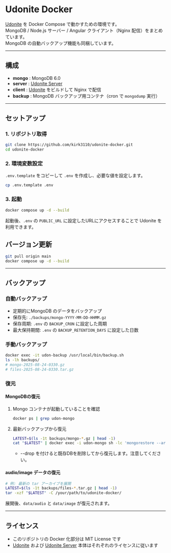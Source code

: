 # Udonite Docker

[Udonite](https://github.com/Mafty-Hs/Udonite) を Docker Compose で動かすための環境です。  
MongoDB / Node.js サーバー / Angular クライアント（Nginx 配信）をまとめています。  
MongoDB の自動バックアップ機能も同梱しています。

---

## 構成

- **mongo** : MongoDB 6.0
- **server** : [Udonite Server](https://github.com/Mafty-Hs/Udonite-Server)
- **client** : [Udonite](https://github.com/Mafty-Hs/Udonite) をビルドして Nginx で配信
- **backup** : MongoDB バックアップ用コンテナ（cron で `mongodump` 実行）

---

## セットアップ

### 1. リポジトリ取得
```bash
git clone https://github.com/kirk3110/udonite-docker.git
cd udonite-docker
```

### 2. 環境変数設定
`.env.template` をコピーして `.env` を作成し、必要な値を設定します。
```bash
cp .env.template .env
```

### 3. 起動
```bash
docker compose up -d --build
```
起動後、`.env` の `PUBLIC_URL` に設定したURLにアクセスすることで Udonite を利用できます。

## バージョン更新
```bash
git pull origin main
docker compose up -d --build
```

---

## バックアップ

### 自動バックアップ
* 定期的にMongoDB のデータをバックアップ
* 保存先: `./backups/mongo-YYYY-MM-DD-HHMM.gz`
* 保存周期: `.env` の `BACKUP_CRON` に設定した周期
* 最大保持期間: `.env` の `BACKUP_RETENTION_DAYS` に設定した日数

### 手動バックアップ
```bash
docker exec -it udon-backup /usr/local/bin/backup.sh
ls -lh backups/
# mongo-2025-08-24-0330.gz
# files-2025-08-24-0330.tar.gz
```

### 復元

#### MongoDBの復元
1. Mongo コンテナが起動していることを確認
   ```bash
   docker ps | grep udon-mongo
   ```
2. 最新バックアップから復元
   ```bash
   LATEST=$(ls -1t backups/mongo-*.gz | head -1)
   cat "$LATEST" | docker exec -i udon-mongo sh -lc 'mongorestore --archive --gzip --drop'
   ```
   * --drop を付けると既存DBを削除してから復元します。注意してください。

#### audio/image データの復元
```bash
# 例: 最新の tar アーカイブを展開
LATEST=$(ls -1t backups/files-*.tar.gz | head -1)
tar -xzf "$LATEST" -C /your/path/to/udonite-docker/
```
展開後、`data/audio` と `data/image` が復元されます。

---

## ライセンス
* このリポジトリの Docker 化部分は MIT License です
* [Udonite](https://github.com/Mafty-Hs/Udonite) および [Udonite Server](https://github.com/Mafty-Hs/Udonite-Server) 本体はそれぞれのライセンスに従います
